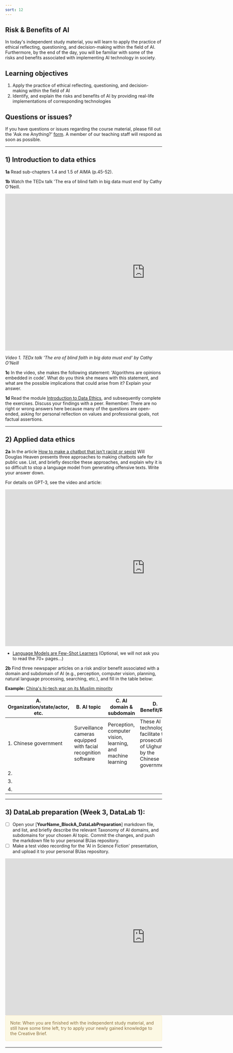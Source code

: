 ```yaml
---
sort: 12
---
```


## Risk & Benefits of AI

In today's independent study material, you will learn to apply the practice of ethical reflecting, questioning, and decision-making within the field of AI. Furthermore, by the end of the day, you will be familiar with some of the risks and benefits associated with implementing AI technology in society.

## Learning objectives

1. Apply the practice of ethical reflecting, questioning, and decision-making within the field of AI
2. Identify, and explain the risks and benefits of AI by providing real-life implementations of corresponding technologies

## Questions or issues?

If you have questions or issues regarding the course material, please fill out the 'Ask me Anything?' [form](https://adsai.buas.nl/Contact%20Us/AskMeAnything.html). A member of our teaching staff will respond as soon as possible.

***

## 1) Introduction to data ethics

__1a__ Read sub-chapters 1.4 and 1.5 of AIMA (p.45-52).

__1b__ Watch the TEDx talk 'The era of blind faith in big data must end' by Cathy O'Neill.

<iframe width="896" height="504" src="https://www.youtube.com/embed/_2u_eHHzRto?controls=0" title="YouTube video player" frameborder="0" allow="accelerometer; autoplay; clipboard-write; encrypted-media; gyroscope; picture-in-picture" allowfullscreen></iframe>

*Video 1. TEDx talk 'The era of blind faith in big data must end' by Cathy O'Neill*

__1c__ In the video, she makes the following statement: 'Algorithms are opinions embedded in code'. What do you think she means with this statement, and what are the possible implications that could arise from it? Explain your answer.

__1d__ Read the module <a href="./documents/IntroToDataEthicsModule1.pdf">Introduction to Data Ethics</a>, and subsequently complete the exercises. Discuss your findings with a peer. Remember: There are no right or wrong answers here because many of the questions are open-ended, asking for personal reflection on values and professional goals, not factual assertions. 

***

## 2) Applied data ethics 

__2a__ In the article [How to make a chatbot that isn't racist or sexist](https://www.technologyreview.com/2020/10/23/1011116/chatbot-gpt3-openai-facebook-google-safety-fix-racist-sexist-language-ai/) Will Douglas Heaven presents three approaches to making chatbots safe for public use. List, and briefly describe these approaches, and explain why it is so difficult to stop a language model from generating offensive texts. Write your answer down.

For details on GPT-3, see the video and article:

<iframe width="896" height="504" src="https://www.youtube-nocookie.com/embed/_x9AwxfjxvE" title="YouTube video player" frameborder="0" allow="accelerometer; autoplay; clipboard-write; encrypted-media; gyroscope; picture-in-picture" allowfullscreen></iframe>

- [Language Models are Few-Shot Learners](https://arxiv.org/pdf/2005.14165.pdf) (Optional, we will not ask you to read the 70+ pages...)

__2b__ Find three newspaper articles on a risk and/or benefit associated with a domain and subdomain of AI (e.g., perception, computer vision, planning, natural language processing, searching, etc.), and fill in the table below:

__Example:__ [China's hi-tech war on its Muslim minority](https://www.theguardian.com/news/2019/apr/11/china-hi-tech-war-on-muslim-minority-xinjiang-uighurs-surveillance-face-recognition) 

| A. Organization/state/actor, etc.   |  B. AI topic |  C. AI domain & subdomain | D. Benefit/Risk  |
|---|---|---|---|
| 1. Chinese government  | Surveillance cameras equipped with facial recognition software  | Perception, computer vision, learning, and machine learning  | These AI technologies facilitate the prosecution of Uighurs by the Chinese government      |
| 2.    |   |   |   |   |
| 3.   |   |   |   |   |
| 4.  |   |   |   |   |

***

## 3) DataLab preparation (Week 3, DataLab 1):

- [ ] Open your [**YourName_BlockA_DataLabPreparation**] markdown file, and list, and briefly describe the relevant Taxonomy of AI domains, and subdomains for your chosen AI topic. Commit the changes, and push the markdown file to your personal BUas repository.
- [ ] Make a test video recording for the 'AI in Science Fiction' presentation, and upload it to your personal BUas repository. 

<iframe width="896" height="504" src="https://www.youtube-nocookie.com/embed/G3Cytlicv8Y" title="YouTube video player" frameborder="0" allow="accelerometer; autoplay; clipboard-write; encrypted-media; gyroscope; picture-in-picture" allowfullscreen></iframe>

<div style="padding: 15px; border: 1px solid transparent; border-color: transparent; margin-bottom: 20px; border-radius: 4px; color: #8a6d3b;; background-color: #fcf8e3; border-color: #faebcc;">
Note: When you are finished with the independent study material, and still have some time left, try to apply your newly gained knowledge to the Creative Brief.
</div> 

***